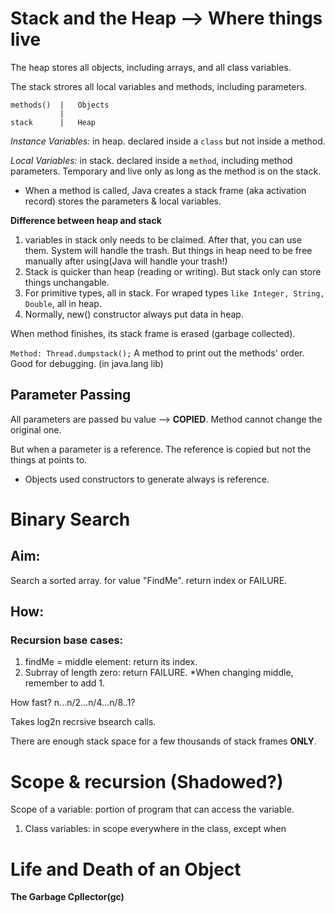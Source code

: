 # Stack and the Heap --> Where things live
The heap stores all objects, including arrays, and all class variables.

The stack strores all local variables and methods, including parameters.
```
methods()  |   Objects
           |
stack      |   Heap
```
*Instance Variables:* in heap. declared inside a `class` but not inside a method.

*Local Variables:* in stack. declared inside a `method`, including method parameters. Temporary and live only as long as the method is on the stack.

* When a method is called, Java creates a stack frame (aka activation record) stores the parameters & local variables.

**Difference between heap and stack**
1. variables in stack only needs to be claimed. After that, you can use them. System will handle the trash. But things in heap need to be free manually after using(Java will handle your trash!)
2. Stack is quicker than heap (reading or writing). But stack only can store things unchangable.
3. For primitive types, all in stack. For wraped types `like Integer, String, Double`, all in heap.
4. Normally, new() constructor always put data in heap.

 When method finishes, its stack frame is erased (garbage collected).

`Method: Thread.dumpstack();` A method to print out the methods' order. Good for debugging. (in java.lang lib)

## Parameter Passing
All parameters are passed bu value --> **COPIED**. Method cannot change the original one.

But when a parameter is a reference. The reference is copied but not the things at points to.

* Objects used constructors to generate always is reference. 


# Binary Search

## Aim: 
Search a sorted array. for value "FindMe". return index or FAILURE.

## How:
### Recursion base cases:
1. findMe = middle element: return its index.
2. Subrray of length zero: return FAILURE.
 *When changing middle, remember to add 1.

How fast? n...n/2...n/4...n/8..1?

Takes log2n recrsive bsearch calls.

There are enough stack space for a few thousands of stack frames **ONLY**.

# Scope & recursion (Shadowed?)

Scope of a variable: portion of program that can access the variable.
1. Class variables: in scope everywhere in the class, except when 


# Life and Death of an Object
**The Garbage Cpllector(gc)**

